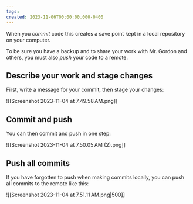 ```yaml
---
tags:
created: 2023-11-06T00:00:00.000-0400
---
```

When you *commit* code this creates a save point kept in a local repository on your computer.

To be sure you have a backup and to share your work with Mr. Gordon and others, you must also *push* your code to a remote.

## Describe your work and stage changes

First, write a message for your commit, then stage your changes:

![[Screenshot 2023-11-04 at 7.49.58 AM.png]]

## Commit and push

You can then commit and push in one step:

![[Screenshot 2023-11-04 at 7.50.05 AM (2).png]]

## Push all commits

If you have forgotten to push when making commits locally, you can push all commits to the remote like this:

![[Screenshot 2023-11-04 at 7.51.11 AM.png|500]]